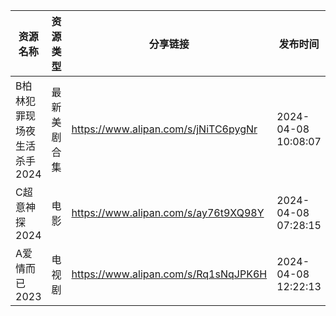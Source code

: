 | 资源名称             | 资源类型   | 分享链接                                 | 发布时间                |
| ---------------- | ------ | ------------------------------------ | ------------------- |
| B柏林犯罪现场夜生活杀手2024 | 最新美剧合集 | https://www.alipan.com/s/jNiTC6pygNr | 2024-04-08 10:08:07 |
| C超意神探2024        | 电影     | https://www.alipan.com/s/ay76t9XQ98Y | 2024-04-08 07:28:15 |
| A爱情而已2023        | 电视剧    | https://www.alipan.com/s/Rq1sNqJPK6H | 2024-04-08 12:22:13 |

